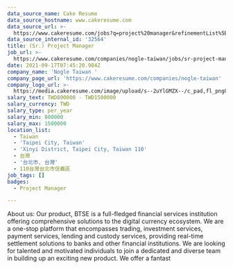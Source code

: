 ```yaml
---
data_source_name: Cake Resume
data_source_hostname: www.cakeresume.com
data_source_url: >-
  https://www.cakeresume.com/jobs?q=project%20manager&refinementList%5Blang_name%5D%5B0%5D=English&refinementList%5Bsalary_type%5D=per_year&range%5Bsalary_range%5D%5Bmin%5D=1000000&page=2
data_source_internal_id: '32564'
title: (Sr.) Project Manager
job_url: >-
  https://www.cakeresume.com/companies/nogle-taiwan/jobs/sr-project-manager-dbf421
date: 2021-09-17T07:45:20.984Z
company_name: 'Nogle Taiwan '
company_page_url: 'https://www.cakeresume.com/companies/nogle-taiwan'
company_logo_url: >-
  https://media.cakeresume.com/image/upload/s--2uYlGMZX--/c_pad,fl_png8,h_200,w_200/v1629429929/ook3hkmzy8pkxcgelb7t.png
salary_text: TWD800000 - TWD1500000
salary_currency: TWD
salary_type: per_year
salary_min: 800000
salary_max: 1500000
location_list:
  - Taiwan
  - 'Taipei City, Taiwan'
  - 'Xinyi District, Taipei City, Taiwan 110'
  - 台灣
  - '台北市, 台灣'
  - 110台灣台北市信義區
job_tags: []
badges:
  - Project Manager

---
```


About us: Our product, BTSE is a full-fledged financial services institution offering comprehensive solutions to the digital currency ecosystem. We are a one-stop platform that encompasses trading, investment services, payment services, lending and custody services, providing real-time settlement solutions to banks and other financial institutions. We are looking for talented and motivated individuals to join a dedicated and diverse team in building up an exciting new product. We offer a fantast